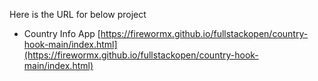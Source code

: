 Here is the URL for below project
- Country Info App [https://firewormx.github.io/fullstackopen/country-hook-main/index.html](https://firewormx.github.io/fullstackopen/country-hook-main/index.html)
